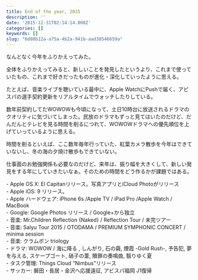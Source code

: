 ```yaml
---
title: End of the year, 2015
description: ''
date: '2015-12-31T02:14:14.000Z'
categories: []
keywords: []
slug: "6d88b12a-a75a-4b2a-941b-aad38546659a"
---
```

なんとなく今年をふりかえってみた。

全体をふりかえってみると、新しいことを発見したというより、これまで使っていたもの、これまで好きだったものが進化・深化していったように思える。

たとえば、音楽ライブを聴いている最中に、Apple WatchにPushで届く、アビスパの選手契約更新をリアルタイムでウォッチしたりしている。

数年前契約してたWOWOWも今頃になって、土日10時台に放送されるドラマのクオリティに気づいてしまった。民放のドラマもずっと見てはいたのだけど、だんだんとテレビを見る時間を削るにつれて、WOWOWドラマへの優先順位を上げていっているように思える。

時間を削るといえば、ここ数年毎年行っていた、紅葉カメラ散歩を今年はできていないし、冬の海の夕焼け散歩もできていない。

仕事面のお勉強関係も必要なのだけど、来年は、振り幅を大きくして、新しい発見をする年にしていきたいなぁ。そのための時間をどう作るかが課題ではある。

\- Apple OS X: El Capitanリリース。写真アプリとiCloud Photoがリリース  
\- Apple iOS: 9 リリース。  
\- Apple ハードウェア: iPhone 6s /Apple TV / iPad Pro /Apple Watch / MacBook  
\- Google: Google Photos リリース / Google+から独立  
\- 音楽: Mr.Children Reflection {Naked} / Reflection Tour / 未完ツアー  
\- 音楽: Salyu Tour 2015 / OTODAMA / PREMIUM SYMPHONIC CONCERT / minima session  
\- 音楽: クラムボン triology  
\- ドラマ: WOWOW / 海に降る , しんがり, 石の繭, 煙霞 -Gold Rush-, 予告犯, 夢を与える, スケープゴート, 硝子の葦, 贖罪の奏鳴曲, 翳りゆく夏  
\- タスク管理: Things Cloud “Nimbus”リリース  
\- サッカー: 磐田・長居・金沢へ応援遠征, アビスパ福岡 J1復帰